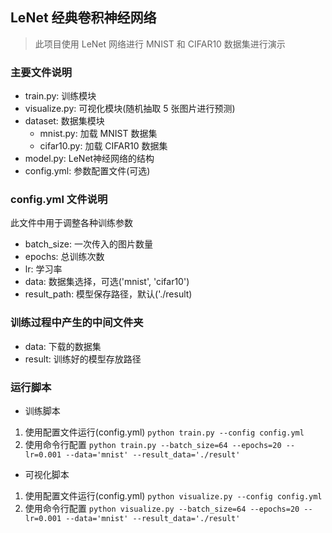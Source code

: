 ## LeNet 经典卷积神经网络

> 此项目使用 LeNet 网络进行 MNIST 和 CIFAR10 数据集进行演示

### 主要文件说明

- train.py: 训练模块
- visualize.py: 可视化模块(随机抽取 5 张图片进行预测)
- dataset: 数据集模块
    - mnist.py: 加载 MNIST 数据集
    - cifar10.py: 加载 CIFAR10 数据集
- model.py: LeNet神经网络的结构
- config.yml: 参数配置文件(可选)

### config.yml 文件说明

此文件中用于调整各种训练参数

- batch_size: 一次传入的图片数量
- epochs: 总训练次数
- lr: 学习率
- data: 数据集选择，可选('mnist', 'cifar10')
- result_path: 模型保存路径，默认('./result)

### 训练过程中产生的中间文件夹

- data: 下载的数据集
- result: 训练好的模型存放路径

### 运行脚本

- 训练脚本
  
1. 使用配置文件运行(config.yml)
`python train.py --config config.yml`
2. 使用命令行配置
`python train.py --batch_size=64 --epochs=20 --lr=0.001 --data='mnist' --result_data='./result'`

- 可视化脚本

1. 使用配置文件运行(config.yml)
`python visualize.py --config config.yml`
2. 使用命令行配置
`python visualize.py --batch_size=64 --epochs=20 --lr=0.001 --data='mnist' --result_data='./result'`